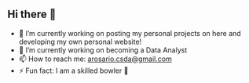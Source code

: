 ## Hi there 👋

- 🔭 I’m currently working on posting my personal projects on here and developing my own personal website!
- 🌱 I’m currently working on becoming a Data Analyst
- 📫 How to reach me: arosario.csda@gmail.com
- ⚡ Fun fact: I am a skilled bowler 🎳
